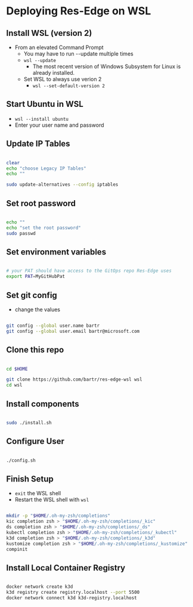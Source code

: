 # Deploying Res-Edge on WSL

## Install WSL (version 2)

- From an elevated Command Prompt
  - You may have to run --update multiple times
  - `wsl --update`
    - The most recent version of Windows Subsystem for Linux is already installed.
  - Set WSL to always use verion 2
    - `wsl --set-default-version 2`

## Start Ubuntu in WSL

- `wsl --install ubuntu`
- Enter your user name and password

## Update IP Tables

```bash

clear
echo "choose Legacy IP Tables"
echo ""

sudo update-alternatives --config iptables

```

## Set root password

```bash

echo ""
echo "set the root password"
sudo passwd

```

## Set environment variables

```bash

# your PAT should have access to the GitOps repo Res-Edge uses
export PAT=MyGitHubPat

```

## Set git config

- change the values

```bash

git config --global user.name bartr
git config --global user.email bartr@microsoft.com

```

## Clone this repo

```bash

cd $HOME

git clone https://github.com/bartr/res-edge-wsl wsl
cd wsl

```

## Install components

```bash

sudo ./install.sh

```

## Configure User

```bash

./config.sh

```

## Finish Setup

- `exit` the WSL shell
- Restart the WSL shell with `wsl`

```bash

mkdir -p "$HOME/.oh-my-zsh/completions"
kic completion zsh > "$HOME/.oh-my-zsh/completions/_kic"
ds completion zsh > "$HOME/.oh-my-zsh/completions/_ds"
kubectl completion zsh > "$HOME/.oh-my-zsh/completions/_kubectl"
k3d completion zsh > "$HOME/.oh-my-zsh/completions/_k3d"
kustomize completion zsh > "$HOME/.oh-my-zsh/completions/_kustomize"
compinit

```

## Install Local Container Registry

```bash

docker network create k3d
k3d registry create registry.localhost --port 5500
docker network connect k3d k3d-registry.localhost

```
